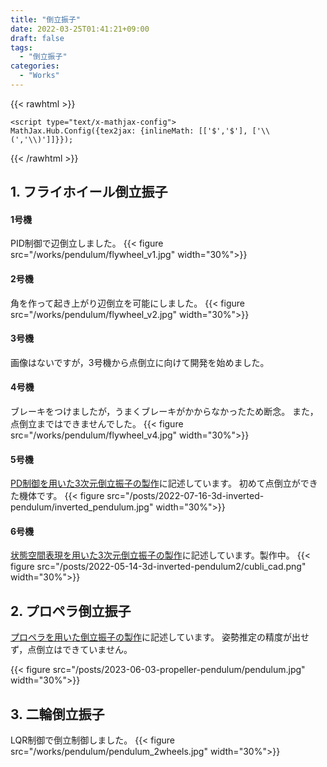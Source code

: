 ```yaml
---
title: "倒立振子"
date: 2022-03-25T01:41:21+09:00
draft: false
tags:
  - "倒立振子"
categories:
  - "Works"
---
```


<!--more-->

{{< rawhtml >}}
<script src="https://cdnjs.cloudflare.com/ajax/libs/mathjax/2.7.4/MathJax.js?config=TeX-AMS-MML_HTMLorMML"></script>
    <script type="text/x-mathjax-config">
    MathJax.Hub.Config({tex2jax: {inlineMath: [['$','$'], ['\\(','\\)']]}});
</script>
{{< /rawhtml >}}

## 1. フライホイール倒立振子
#### 1号機
PID制御で辺倒立しました。
{{< figure src="/works/pendulum/flywheel_v1.jpg" width="30%">}}

#### 2号機
角を作って起き上がり辺倒立を可能にしました。
{{< figure src="/works/pendulum/flywheel_v2.jpg" width="30%">}}

#### 3号機
画像はないですが，3号機から点倒立に向けて開発を始めました。

#### 4号機
ブレーキをつけましたが，うまくブレーキがかからなかったため断念。
また，点倒立まではできませんでした。
{{< figure src="/works/pendulum/flywheel_v4.jpg" width="30%">}}

#### 5号機
[PD制御を用いた3次元倒立振子の製作](https://teruru-52.github.io/post/2022-07-16-3d-inverted-pendulum/)に記述しています。
初めて点倒立ができた機体です。
{{< figure src="/posts/2022-07-16-3d-inverted-pendulum/inverted_pendulum.jpg" width="30%">}}

#### 6号機
[状態空間表現を用いた3次元倒立振子の製作](https://teruru-52.github.io/post/2022-05-14-3d-inverted-pendulum2/)に記述しています。製作中。
{{< figure src="/posts/2022-05-14-3d-inverted-pendulum2/cubli_cad.png" width="30%">}}

## 2. プロペラ倒立振子
[プロペラを用いた倒立振子の製作](https://teruru-52.github.io/post/2023-06-03-propeller-pendulum/)に記述しています。
姿勢推定の精度が出せず，点倒立はできていません。

{{< figure src="/posts/2023-06-03-propeller-pendulum/pendulum.jpg" width="30%">}}

## 3. 二輪倒立振子
LQR制御で倒立制御しました。
{{< figure src="/works/pendulum/pendulum_2wheels.jpg" width="30%">}}
